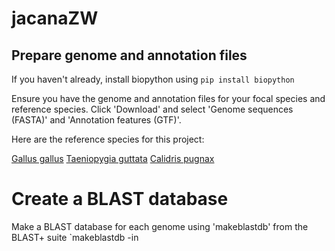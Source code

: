 # jacanaZW

## Prepare genome and annotation files
If you haven't already, install biopython using `pip install biopython`

Ensure you have the genome and annotation files for your focal species and reference species. Click 'Download' and select 'Genome sequences (FASTA)' and 'Annotation features (GTF)'.

Here are the reference species for this project:

[Gallus gallus](https://www.ncbi.nlm.nih.gov/datasets/genome/GCF_016699485.2/)
[Taeniopygia guttata](https://www.ncbi.nlm.nih.gov/datasets/genome/GCF_003957565.2/)
[Calidris pugnax](https://www.ncbi.nlm.nih.gov/datasets/genome/GCF_001431845.1/)

# Create a BLAST database

Make a BLAST database for each genome using 'makeblastdb' from the BLAST+ suite
`makeblastdb -in 

